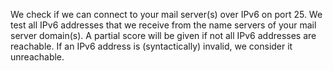 We check if we can connect to your mail server(s) over IPv6 on port 25. We test all IPv6 addresses that we receive from the name servers of your mail server domain(s). A partial score will be given if not all IPv6 addresses are reachable. If an IPv6 address is (syntactically) invalid, we consider it unreachable.
